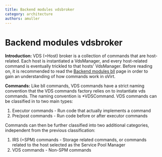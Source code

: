```yaml
---
title: Backend modules vdsbroker
category: architecture
authors: amuller
---
```


# Backend modules vdsbroker

**Introduction:**
VDS (=Host) broker is a collection of commands that are host-related.
Each host is instantiated a VdsManager, and every host-related command is eventually trickled to that hosts' VdsManager.
Before reading on, it is recommended to read the [Backend modules bll](/develop/architecture/backend-modules-bll.html) page
in order to gain an understanding of how commands work in oVirt.

**Commands:** Like bll commands, VDS commands have a strict naming convention that the VDS commands factory relies on to instantiate vds commands.
The naming convention is \*VDSCommand. VDS commands can be classified in to two main types:

1.  Executor commands - Run code that actually implements a command
2.  Pre/post commands - Run code before or after executor commands

Commands can then be further classified into two additional categories, independent from the previous classification:

1.  IRS (=SPM) commands - Storage related commands, or commands related to the host selected as the Service Pool Manager
2.  VDS commands - Non-SPM commands

